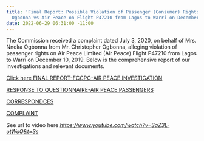 ```yaml
---
title: 'Final Report: Possible Violation of Passenger (Consumer) Rights - Mrs. Nneka
  Ogbonna vs Air Peace on Flight P47210 from Lagos to Warri on December 10, 2019'
date: 2022-06-29 06:31:00 -11:00
---
```


The Commission received a complaint dated July 3, 2020, on behalf of Mrs. Nneka Ogbonna from Mr. Christopher Ogbonna, alleging violation of passenger rights on Air Peace Limited (Air Peace) Flight P47210 from Lagos to Warri on December 10, 2019. Below is the comprehensive report of our investigations and relevant documents.




[Click here FINAL REPORT-FCCPC-AIR PEACE INVESTIGATION](/uploads/FINAL%20REPORT-FCCPC-AIR%20PEACE%20INVESTIGATION-040521.pdf)


[RESPONSE TO QUESTIONNAIRE-AIR PEACE PASSENGERS](/uploads/RESPONSE%20TO%20QUESTIONNAIRE-AIR%20PEACE%20PASSENGERS.pdf)


[CORRESPONDCES](/uploads/CORRESPONDCES.pdf)


 [COMPLAINT](/uploads/COMPLAINT.pdf)


See url to video here
*https://www.youtube.com/watch?v=SaZ3L-otWoQ&t=3s*